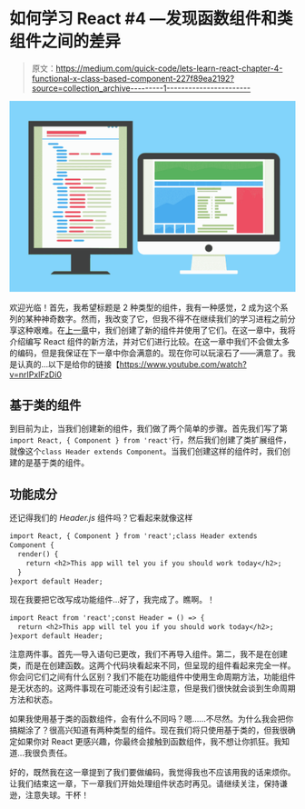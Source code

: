 # 如何学习 React #4 —发现函数组件和类组件之间的差异

> 原文：<https://medium.com/quick-code/lets-learn-react-chapter-4-functional-x-class-based-component-227f89ea2192?source=collection_archive---------1----------------------->

![](img/169ddc681d5c7de65d9ffe77087409fc.png)

欢迎光临！首先，我希望标题是 2 种类型的组件，我有一种感觉，2 成为这个系列的某种神奇数字。然而，我改变了它，但我不得不在继续我们的学习进程之前分享这种艰难。在[上一章](/quick-code/lets-learn-react-chapter-3-components-components-components-3492f771d623)中，我们创建了新的组件并使用了它们。在这一章中，我将介绍编写 React 组件的新方法，并对它们进行比较。在这一章中我们不会做太多的编码，但是我保证在下一章中你会满意的。现在你可以玩滚石了——满意了。我是认真的…以下是给你的链接【https://www.youtube.com/watch?v=nrIPxlFzDi0 

## 基于类的组件

到目前为止，当我们创建新的组件，我们做了两个简单的步骤。首先我们写了第`import React, { Component } from 'react'`行，然后我们创建了类扩展组件，就像这个`class Header extends Component`。当我们创建这样的组件时，我们创建的是基于类的组件。

## 功能成分

还记得我们的 *Header.js* 组件吗？它看起来就像这样

```
import React, { Component } from 'react';class Header extends Component {
  render() {
    return <h2>This app will tel you if you should work today</h2>;
  }
}export default Header;
```

现在我要把它改写成功能组件…好了，我完成了。瞧啊。！

```
import React from 'react';const Header = () => {
  return <h2>This app will tel you if you should work today</h2>;
}export default Header;
```

注意两件事。首先—导入语句已更改，我们不再导入组件。第二，我不是在创建类，而是在创建函数。这两个代码块看起来不同，但呈现的组件看起来完全一样。你会问它们之间有什么区别？我们不能在功能组件中使用生命周期方法，功能组件是无状态的。这两件事现在可能还没有引起注意，但是我们很快就会谈到生命周期方法和状态。

如果我使用基于类的函数组件，会有什么不同吗？嗯……不尽然。为什么我会把你搞糊涂了？很高兴知道有两种类型的组件。现在我们将只使用基于类的，但我很确定如果你对 React 更感兴趣，你最终会接触到函数组件，我不想让你抓狂。我知道…我很负责任。

好的，既然我在这一章提到了我们要做编码，我觉得我也不应该用我的话来烦你。让我们结束这一章，下一章我们开始处理组件状态时再见。请继续关注，保持谦逊，注意失球。干杯！